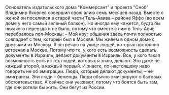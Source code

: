Основатель издательского дома "Коммерсант" и проекта "Сноб" Владимир Яковлев совершил свою алию семь месяцев назад. Вместе с женой он поселился в старой части Тель-Авива – районе Яффо (во всем доме у него самый зеленый балкон). Но иногда ему кажется, будто бы никакого переезда и не было, потому что вместе с ним в Тель-Авив перебралось пол-Москвы:
– Мой круг общения здесь почти полностью совпадает с тем, который был в Москве. Мы живем в одном доме с друзьями из Москвы. Я встречаю на улице людей, которых постоянно встречал в Москве. Потому что те, у кого есть возможность сделать документы в Израиль, делают документы в Израиль. Все, у кого такая возможность есть из тех людей, которых я знаю, делают. Это даже не каждый второй, а каждый первый. И знаете, по-настоящему надо говорить не об эмиграции. Люди, которые делают документы, – не эмигранты. Эти люди – беженцы. Люди обычно эмигрируют в бытовых обстоятельствах. А сейчас они уезжают, потому что боятся быть там, где они хотели бы жить. Они бегут из России.
